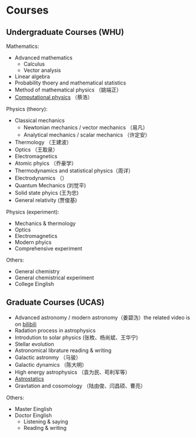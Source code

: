 # Courses
## Undergraduate Courses (WHU)
Mathematics:
- Advanced mathematics
  - Calculus
  - Vector analysis 
- Linear algebra
- Probability thoery and mathematical statistics
- Method of mathematical physics （姚端正）
- [Computational physics](https://github.com/guoxiaowhu/computationalphysics_N2013301020099) （蔡浩）

Physics (theory):
- Classical mechanics
  - Newtonian mechanics / vector mechanics （易凡）
  - Analytical mechanics / scalar mechanics （许定安）
- Thermology （王建波）
- Optics （王取泉）
- Electromagnetics
- Atomic phyics （乔豪学）
- Thermodynamics and statistical physics（周详）
- Electrodynamics （）
- Quantum Mechanics (刘觉平)
- Solid state phyics (王为忠)
- General relativity (贾俊基)

Physics (experiment):
- Mechanics & thermology
- Optics
- Electromagnetics
- Modern phyics
- Comprehensive experiment 

Others:
- General chemistry
- General chemistrical experiment
- College Einglish

## Graduate Courses (UCAS)
- Advanced astronomy / modern astronomy（姜碧沩）the related video is on [bilibili](https://www.bilibili.com/video/BV1e4411m7pQ?from=search&seid=7837905343518866754)
- Radation process in astrophysics
- Introdution to solar physics (张枚、杨尚斌、王华宁)
- Stellar evolution
- Astronomical librature reading & writing
- Galactic astronmy （马骏）
- Galactic dynamics （陈大明） 
- High energy astrophysics （袁为民、苟利军等）
- [Astrostatics](https://github.com/guoxiaowhu/Astrostatistics)
- Gravtation and cosomology （陆由俊、闫昌硕、曹亮）

Others:
- Master Einglish
- Doctor Einglish
  - Listening & saying
  - Reading & writing 
